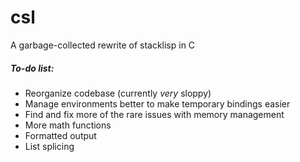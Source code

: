 # csl
A garbage-collected rewrite of stacklisp in C

##### To-do list:
* Reorganize codebase (currently *very* sloppy)
* Manage environments better to make temporary bindings easier
* Find and fix more of the rare issues with memory management
* More math functions
* Formatted output
* List splicing
